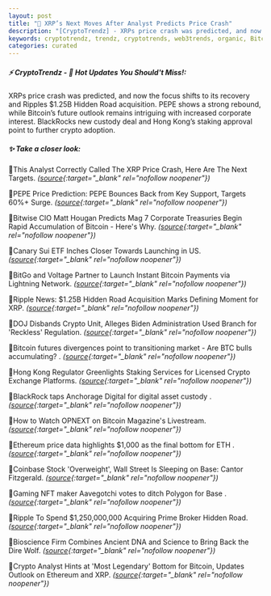 ```yaml
---
layout: post
title: "🌅 XRP’s Next Moves After Analyst Predicts Price Crash"
description: "[CryptoTrendz] - XRPs price crash was predicted, and now the focus shifts to its recovery and Ripples $1.25B Hidden Road acquisition. PEPE shows a strong rebound, while Bitcoin’s future outlook remains intriguing with increased corporate interest. BlackRocks new custody deal and Hong Kong’s staking approval point to further crypto adoption."
keywords: cryptotrendz, trendz, cryptotrends, web3trends, organic, Bitcoin, market, Ethereum, PEPE, Crypto, BTC, ETH, XRP, Digital, Analyst, NFT
categories: curated
---
```


##### ⚡ CryptoTrendz - 📌 *Hot Updates You Should't Miss!:*

XRPs price crash was predicted, and now the focus shifts to its recovery and Ripples $1.25B Hidden Road acquisition. PEPE shows a strong rebound, while Bitcoin’s future outlook remains intriguing with increased corporate interest. BlackRocks new custody deal and Hong Kong’s staking approval point to further crypto adoption.

##### ✨ *Take a closer look:*


🔹This Analyst Correctly Called The XRP Price Crash, Here Are The Next Targets. *([source](https://s.avyag.com/knmx){:target="_blank" rel="nofollow noopener"})*

🔹PEPE Price Prediction: PEPE Bounces Back from Key Support, Targets 60%+ Surge. *([source](https://s.avyag.com/akev){:target="_blank" rel="nofollow noopener"})*

🔹Bitwise CIO Matt Hougan Predicts Mag 7 Corporate Treasuries Begin Rapid Accumulation of Bitcoin - Here's Why. *([source](https://s.avyag.com/jc03){:target="_blank" rel="nofollow noopener"})*

🔹Canary Sui ETF Inches Closer Towards Launching in US. *([source](https://s.avyag.com/bl6f){:target="_blank" rel="nofollow noopener"})*

🔹BitGo and Voltage Partner to Launch Instant Bitcoin Payments via Lightning Network. *([source](https://s.avyag.com/ls4f){:target="_blank" rel="nofollow noopener"})*

🔹Ripple News: $1.25B Hidden Road Acquisition Marks Defining Moment for XRP. *([source](https://s.avyag.com/ks9a){:target="_blank" rel="nofollow noopener"})*

🔹DOJ Disbands Crypto Unit, Alleges Biden Administration Used Branch for 'Reckless' Regulation. *([source](https://s.avyag.com/o4y3){:target="_blank" rel="nofollow noopener"})*

🔹Bitcoin futures divergences point to transitioning market - Are BTC bulls accumulating? . *([source](https://s.avyag.com/9aqz){:target="_blank" rel="nofollow noopener"})*

🔹Hong Kong Regulator Greenlights Staking Services for Licensed Crypto Exchange Platforms. *([source](https://s.avyag.com/oo6r){:target="_blank" rel="nofollow noopener"})*

🔹BlackRock taps Anchorage Digital for digital asset custody . *([source](https://s.avyag.com/tx18){:target="_blank" rel="nofollow noopener"})*

🔹How to Watch OPNEXT on Bitcoin Magazine's Livestream. *([source](https://s.avyag.com/bqui){:target="_blank" rel="nofollow noopener"})*

🔹Ethereum price data highlights $1,000 as the final bottom for ETH . *([source](https://s.avyag.com/p0ti){:target="_blank" rel="nofollow noopener"})*

🔹Coinbase Stock 'Overweight', Wall Street Is Sleeping on Base: Cantor Fitzgerald. *([source](https://s.avyag.com/0zdr){:target="_blank" rel="nofollow noopener"})*

🔹Gaming NFT maker Aavegotchi votes to ditch Polygon for Base . *([source](https://s.avyag.com/zbo9){:target="_blank" rel="nofollow noopener"})*

🔹Ripple To Spend $1,250,000,000 Acquiring Prime Broker Hidden Road. *([source](https://s.avyag.com/spla){:target="_blank" rel="nofollow noopener"})*

🔹Bioscience Firm Combines Ancient DNA and Science to Bring Back the Dire Wolf. *([source](https://s.avyag.com/e18v){:target="_blank" rel="nofollow noopener"})*

🔹Crypto Analyst Hints at 'Most Legendary' Bottom for Bitcoin, Updates Outlook on Ethereum and XRP. *([source](https://s.avyag.com/f4ze){:target="_blank" rel="nofollow noopener"})*
